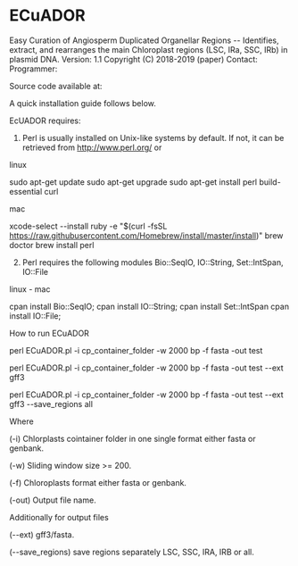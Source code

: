 # ECuADOR
Easy Curation of Angiosperm Duplicated Organellar Regions -- Identifies, extract, and rearranges the main Chloroplast regions (LSC, IRa, SSC, IRb) in plasmid DNA.
Version: 1.1
Copyright (C) 2018-2019 (paper)
Contact: 
Programmer: 

Source code available at: 

A quick installation guide follows below.

EcUADOR requires:

1) Perl is usually installed on Unix-like systems by default. If not, it can be retrieved from http://www.perl.org/ or

linux

sudo apt-get update 
sudo apt-get upgrade
sudo apt-get install perl build-essential curl


mac

xcode-select --install
ruby -e "$(curl -fsSL https://raw.githubusercontent.com/Homebrew/install/master/install)"
brew doctor
brew install perl


2) Perl requires the following modules Bio::SeqIO, IO::String, Set::IntSpan, IO::File

linux - mac

cpan install Bio::SeqIO;
cpan install IO::String;
cpan install Set::IntSpan
cpan install IO::File;






How to run ECuADOR

perl ECuADOR.pl -i cp_container_folder -w 2000 bp -f fasta -out test

perl ECuADOR.pl -i cp_container_folder -w 2000 bp -f fasta -out test --ext gff3

perl ECuADOR.pl -i cp_container_folder -w 2000 bp -f fasta -out test --ext gff3 --save_regions all


Where

(-i) Chlorplasts cointainer folder in one single format either fasta or genbank.

(-w) Sliding window size >= 200.

(-f) Chloroplasts format either fasta or genbank.

(-out) Output file name.



Additionally for output files

(--ext) gff3/fasta.

(--save_regions) save regions separately LSC, SSC, IRA, IRB or all.








